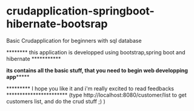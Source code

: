 # crudapplication-springboot-hibernate-bootsrap
 Basic Crudapplication for beginners with sql database

******** this application is developped using bootstrap,spring boot and hibernate ***********



******its contains all the basic stuff, that you need to begin web developping app***********



********* I hope you like it and i'm really excited to read feedbacks ***********************
(type http://localhost:8080/customer/list to get customers list, and do the crud stuff ;) )
